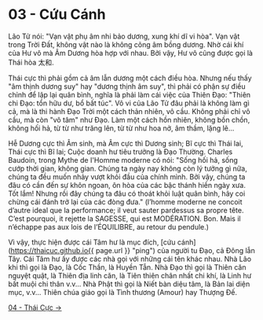 # 03 - Cứu Cánh

Lão Tử nói: "Vạn vật phụ âm nhi bảo dương, xung khí dĩ vi hòa". Vạn vật trong
Trời Đất, không vật nào là không cõng âm bồng dương. Nhờ cái khí của Hư vô mà
Âm Dương hòa hợp với nhau. Bởi vậy, Hư vô cũng được gọi là Thái hòa 太和.

Thái cực thì phải gồm cả âm lẫn dương một cách điều hòa. Nhưng nếu thấy "âm
thịnh dương suy" hay "dương thịnh âm suy", thì phải có phận sự điều chỉnh để lập
lại quân bình, nghĩa là phải làm cái việc của Thiên Đạo: "Thiên chi Đạo: tổn hữu
dư, bổ bất túc". Vô vi của Lão Tử đâu phải là không làm gì cả, mà là thi hành
Đạo Trời  một cách thản nhiên, vô cầu. Không phải chỉ vô cầu, mà còn "vô tâm"
như Đạo. Làm một cách hồn nhiên, không bồn chồn, không hối hả, từ từ như trăng
lên, từ từ như hoa nở, âm thầm, lặng lẽ...

Hễ Dương cực thì Âm sinh, mà Âm cực thì Dương sinh; Bĩ cực thì Thái lai, Thái
cực thì Bĩ lai; Cuộc doanh hư tiêu trưởng là Đạo Thường. Charles Baudoin, trong
Mythe de I'Homme moderne có nói: "Sống hối hả, sống cướp thời gian, không gian.
Chúng ta ngày nay không còn lý tưởng gì nữa, chúng ta đều muốn nhảy vượt khỏi
đầu của chính mình. Bởi vậy, chúng ta đâu có cần đến sự khôn ngoan, ôn hòa của
các bậc thánh hiền ngày xưa. Tốt lắm! Nhưng rồi đây chúng ta đâu có thoát khỏi
luật quân bình, hãy coi chừng cái đánh trở lại của các đòng đưa." (l’homme
moderne ne concoit d’autre ideal que la performance; il veut sauter pardessus sa
propre tête. C’est pourquoi, it rejette la SAGESSE, qui est MODÉRATION. Bon.
Mais il n’échappe pas aux lois de l’ÉQUILIBRE, au retour du pendule.)

Vì vậy, thực hiện được cái Tâm hư là mục đích,
[cứu cánh](https://thaicuc.github.io{{ page.url }} "ping") của người tu Đạo, cả
Đông lẫn Tây. Cái Tâm hư ấy được các nhà gọi với những cái tên khác nhau. Nhà
Lão khi thì gọi là Đạo, là Cốc Thần, là Huyền Tẫn. Nhà Đạo thì gọi là Thiên căn
nguyệt quật, là Thiên địa linh căn, là Tiên thiên chân nhất chi khí, là Linh hư
bất muội chi thân v.v... Nhà Phật thì gọi là Niết bàn diệu tâm, là Bản lai diện
mục, v.v... Thiên chúa giáo gọi là Tình thương (Amour) hay Thượng Đế.

[04 - Thái Cực &rarr;](https://github.com/thaicuc/tinh-hoa-dao-hoc/blob/master/04-thai-cuc.md)
